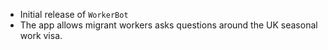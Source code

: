 - Initial release of `WorkerBot`
- The app allows migrant workers asks questions around the UK seasonal work visa.